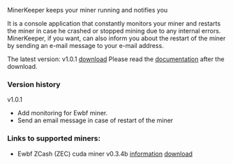 MinerKeeper keeps your miner running and notifies you

It is a console application that constantly monitors your miner and restarts the miner in case he crashed or stopped mining due to any internal errors.
MinerKeeper, if you want, can also inform you about the restart of the miner by sending an e-mail message to your e-mail address.

The latest version: v1.0.1 [download](https://github.com/anmalkov/minerkeeper/releases/download/MinerKeeper.1.0.1.zip)
Please read the [documentation](https://github.com/anmalkov/minerkeeper/releases/download/MinerKeeper.1.0.1.zip) after the download.

### Version history

v1.0.1
* Add monitoring for Ewbf miner.
* Send an email message in case of restart of the miner

### Links to supported miners:

* Ewbf ZCash (ZEC) cuda miner v0.3.4b [information](https://github.com/nanopool/ewbf-miner) [download](https://github.com/nanopool/ewbf-miner/releases/download/v0.3.4b/Zec.miner.0.3.4b.zip)
